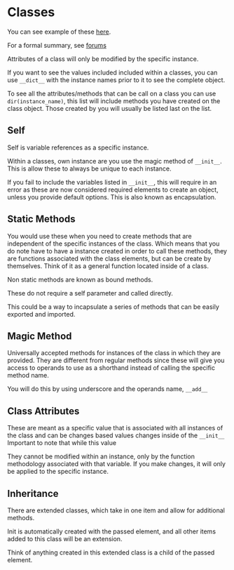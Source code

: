 # Classes

You can see example of these [here](../Examples/classes.py).

For a formal summary, see [forums](../Examples/forum.py)

Attributes of a class will only be modified by the specific instance.

If you want to see the values included included within a classes, you can use `__dict__` with the instance names prior to it to see the complete object.

To see all the attributes/methods that can be call on a class you can use `dir(instance_name)`, this list will include methods you have created on the class object. Those created by you will usually be listed last on the list.

## Self

Self is variable references as a specific instance. 

Within a classes, own instance are you use the magic method of `__init__`. This is allow these to always be unique to each instance. 

If you fail to include the variables listed in `__init__`, this will require in an error as these are now considered required elements to create an object, unless you provide default options. This is also known as encapsulation.

## Static Methods

You would use these when you need to create methods that are independent of the specific instances of the class. Which means that you do note have to have a instance created in order to call these methods, they are functions associated with the class elements, but can be create by themselves. Think of it as a general function located inside of a class.

Non static methods are known as bound methods.

These do not require a self parameter and called directly.

This could be a way to incapsulate a series of methods that can be easily exported and imported.

## Magic Method

Universally accepted methods for instances of the class in which they are provided. They are different from regular methods since these will give you access to operands to use as a shorthand instead of calling the specific method name.

You will do this by using underscore and  the operands name, `__add__`

## Class Attributes

These are meant as a specific value that is associated with all instances of the class and can be changes based values changes inside of the `__init__` Important to note that while this value 

They cannot be modified within an instance, only by the function methodology associated with that variable. If you make changes, it will only be applied to the specific instance.

## Inheritance

There are extended classes, which take in one item and allow for additional methods.

Init is automatically created with the passed element, and all other items added to this class will be an extension.

Think of anything created in this extended class is a child of the passed element.
